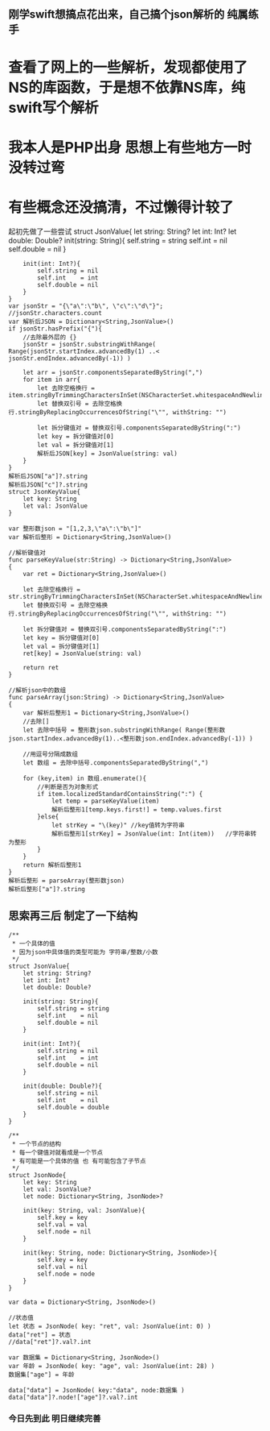 ## 刚学swift想搞点花出来，自己搞个json解析的  纯属练手
# 查看了网上的一些解析，发现都使用了NS的库函数，于是想不依靠NS库，纯swift写个解析
# 我本人是PHP出身 思想上有些地方一时没转过弯
# 有些概念还没搞清，不过懒得计较了
起初先做了一些尝试 
	 struct JsonValue{
	    let string: String?
	    let int: Int?
	    let double: Double?
	    init(string: String){
	        self.string = string
	        self.int    = nil
	        self.double = nil
	    }
	    
	    init(int: Int?){
	        self.string = nil
	        self.int    = int
	        self.double = nil
	    }
	}
	var jsonStr = "{\"a\":\"b\", \"c\":\"d\"}";
	//jsonStr.characters.count
	var 解析后JSON = Dictionary<String,JsonValue>()
	if jsonStr.hasPrefix("{"){
	    //去除最外层的 {}
	    jsonStr = jsonStr.substringWithRange( Range(jsonStr.startIndex.advancedBy(1) ..< jsonStr.endIndex.advancedBy(-1)) )
	    
	    let arr = jsonStr.componentsSeparatedByString(",")
	    for item in arr{
	        let 去除空格换行 = item.stringByTrimmingCharactersInSet(NSCharacterSet.whitespaceAndNewlineCharacterSet())
	        let 替换双引号 = 去除空格换行.stringByReplacingOccurrencesOfString("\"", withString: "")
	    
	        let 拆分键值对 = 替换双引号.componentsSeparatedByString(":")
	        let key = 拆分键值对[0]
	        let val = 拆分键值对[1]
	        解析后JSON[key] = JsonValue(string: val)
	    }
	}
	解析后JSON["a"]?.string
	解析后JSON["c"]?.string
	struct JsonKeyValue{
	    let key: String
	    let val: JsonValue
	}
	
	var 整形数json = "[1,2,3,\"a\":\"b\"]"
	var 解析后整形 = Dictionary<String,JsonValue>()
	
	//解析键值对
	func parseKeyValue(str:String) -> Dictionary<String,JsonValue>
	{
	    var ret = Dictionary<String,JsonValue>()
	    
	    let 去除空格换行 = str.stringByTrimmingCharactersInSet(NSCharacterSet.whitespaceAndNewlineCharacterSet())
	    let 替换双引号 = 去除空格换行.stringByReplacingOccurrencesOfString("\"", withString: "")
	    
	    let 拆分键值对 = 替换双引号.componentsSeparatedByString(":")
	    let key = 拆分键值对[0]
	    let val = 拆分键值对[1]
	    ret[key] = JsonValue(string: val)
	    
	    return ret
	}
	
	//解析json中的数组
	func parseArray(json:String) -> Dictionary<String,JsonValue>
	{
	    var 解析后整形1 = Dictionary<String,JsonValue>()
	    //去除[]
	    let 去除中括号 = 整形数json.substringWithRange( Range(整形数json.startIndex.advancedBy(1)..<整形数json.endIndex.advancedBy(-1)) )
	    
	    //用逗号分隔成数组
	    let 数组 = 去除中括号.componentsSeparatedByString(",")
	
	    for (key,item) in 数组.enumerate(){
	        //判断是否为对象形式
	        if item.localizedStandardContainsString(":") {
	            let temp = parseKeyValue(item)
	            解析后整形1[temp.keys.first!] = temp.values.first
	        }else{
	            let strKey = "\(key)" //key值转为字符串
	            解析后整形1[strKey] = JsonValue(int: Int(item))   //字符串转为整形
	        }
	    }
	    return 解析后整形1
	}
	解析后整形 = parseArray(整形数json)
	解析后整形["a"]?.string

## 思索再三后 制定了一下结构
	/**
	 * 一个具体的值
	 * 因为json中具体值的类型可能为 字符串/整数/小数
	 */
	struct JsonValue{
	    let string: String?
	    let int: Int?
	    let double: Double?
	    
	    init(string: String){
	        self.string = string
	        self.int    = nil
	        self.double = nil
	    }
	    
	    init(int: Int?){
	        self.string = nil
	        self.int    = int
	        self.double = nil
	    }
	    
	    init(double: Double?){
	        self.string = nil
	        self.int    = nil
	        self.double = double
	    }
	}
	
	/**
	 * 一个节点的结构
	 * 每一个键值对就看成是一个节点
	 * 有可能是一个具体的值 也 有可能包含了子节点
	 */
	struct JsonNode{
	    let key: String
	    let val: JsonValue?
	    let node: Dictionary<String, JsonNode>?
	    
	    init(key: String, val: JsonValue){
	        self.key = key
	        self.val = val
	        self.node = nil
	    }
	    
	    init(key: String, node: Dictionary<String, JsonNode>){
	        self.key = key
	        self.val = nil
	        self.node = node
	    }
	}
	
	var data = Dictionary<String, JsonNode>()
	
	//状态值
	let 状态 = JsonNode( key: "ret", val: JsonValue(int: 0) )
	data["ret"] = 状态
	//data["ret"]?.val?.int
	
	var 数据集 = Dictionary<String, JsonNode>()
	var 年龄 = JsonNode( key: "age", val: JsonValue(int: 28) )
	数据集["age"] = 年龄
	
	data["data"] = JsonNode( key:"data", node:数据集 )
	data["data"]?.node!["age"]?.val?.int

### 今日先到此  明日继续完善